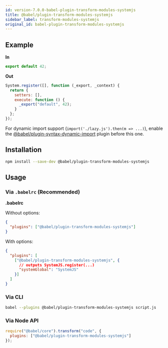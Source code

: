 ```yaml
---
id: version-7.0.0-babel-plugin-transform-modules-systemjs
title: @babel/plugin-transform-modules-systemjs
sidebar_label: transform-modules-systemjs
original_id: babel-plugin-transform-modules-systemjs
---
```


## Example

**In**

```javascript
export default 42;
```

**Out**

```javascript
System.register([], function (_export, _context) {
  return {
    setters: [],
    execute: function () {
      _export("default", 42);
    }
  };
});
```

For dynamic import support (`import('./lazy.js').then(m => ...)`), enable the [@babel/plugin-syntax-dynamic-import](https://babeljs.io/docs/plugins/syntax-dynamic-import/) plugin before this one.

## Installation

```sh
npm install --save-dev @babel/plugin-transform-modules-systemjs
```

## Usage

### Via `.babelrc` (Recommended)

**.babelrc**

Without options:

```json
{
  "plugins": ["@babel/plugin-transform-modules-systemjs"]
}
```

With options:

```json
{
  "plugins": [
    ["@babel/plugin-transform-modules-systemjs", {
      // outputs SystemJS.register(...)
      "systemGlobal": "SystemJS"
    }]
  ]
}
```

### Via CLI

```sh
babel --plugins @babel/plugin-transform-modules-systemjs script.js
```

### Via Node API

```javascript
require("@babel/core").transform("code", {
  plugins: ["@babel/plugin-transform-modules-systemjs"]
});
```

